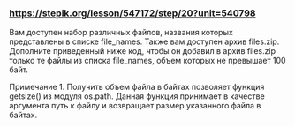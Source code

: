 ### https://stepik.org/lesson/547172/step/20?unit=540798

Вам доступен набор различных файлов, названия которых представлены в списке file_names. Также вам доступен архив files.zip. Дополните приведенный ниже код, чтобы он добавил в архив files.zip только те файлы из списка file_names, объем которых не превышает 
100 байт.

Примечание 1. Получить объем файла в байтах позволяет функция getsize() из модуля os.path. Данная функция принимает в качестве аргумента путь к файлу и возвращает размер указанного файла в байтах.
